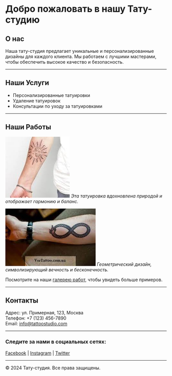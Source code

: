 # Добро пожаловать в нашу Тату-студию

## О нас
Наша тату-студия предлагает уникальные и персонализированные дизайны для каждого клиента. Мы работаем с лучшими мастерами, чтобы обеспечить высокое качество и безопасность.

---

## Наши Услуги
- Персонализированные татуировки
- Удаление татуировок
- Консультации по уходу за татуировками

---

## Наши Работы

![Пример татуировки](тату1.jpg)
*Эта татуировка вдохновлена природой и отображает гармонию и баланс.*

![Пример татуировки](тату2.jpg)
*Геометрический дизайн, символизирующий вечность и бесконечность.*

Посмотрите на наши [галерею работ](https://apps.apple.com/ru/app/tattoo-design-%D1%82%D0%B0%D1%82%D1%83%D0%B8%D1%80%D0%BE%D0%B2%D0%BA%D0%B8-%D1%84%D0%BE%D1%82%D0%BA%D1%83/id6468940186), чтобы увидеть больше примеров.

---

## Контакты
Адрес: ул. Примерная, 123, Москва  
Телефон: +7 (123) 456-7890  
Email: [info@tattoostudio.com](mailto:info@tattoostudio.com)

---

### Следите за нами в социальных сетях:
[Facebook](https://facebook.com) | [Instagram](https://instagram.com) | [Twitter](https://twitter.com)

---

&copy; 2024 Тату-студия. Все права защищены.